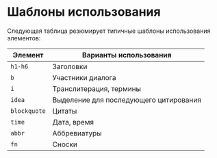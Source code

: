 # Шаблоны использования

Следующая таблица резюмирует типичные шаблоны использования элементов:

| Элемент      | Варианты использования                 |
| ------------ | -------------------------------------- |
| `h1-h6`      | Заголовки                              |
| `b`          | Участники диалога                      |
| `i`          | Транслитерация, термины                |
| `idea`       | Выделение для последующего цитирования |
| `blockquote` | Цитаты                                 |
| `time`       | Дата, время                            |
| `abbr`       | Аббревиатуры                           |
| `fn`         | Сноски                                 |
